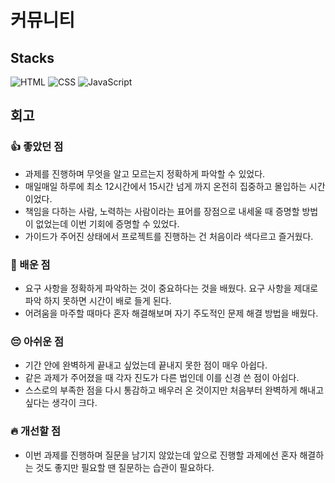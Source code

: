 # 커뮤니티 

## Stacks
![HTML](https://img.shields.io/badge/HTML-5-orange)
![CSS](https://img.shields.io/badge/CSS-3-blue)
![JavaScript](https://img.shields.io/badge/JavaScript-ES6-yellow)

## 회고
### 👍 좋았던 점
- 과제를 진행하며 무엇을 알고 모르는지 정확하게 파악할 수 있었다.
- 매일매일 하루에 최소 12시간에서 15시간 넘게 까지 온전히 집중하고 몰입하는 시간이었다.
- 책임을 다하는 사람, 노력하는 사람이라는 표어를 장점으로 내세울 때 증명할 방법이 없었는데 이번 기회에 증명할 수 있었다.
- 가이드가 주어진 상태에서 프로젝트를 진행하는 건 처음이라 색다르고 즐거웠다.

### 📖 배운 점
- 요구 사항을 정확하게 파악하는 것이 중요하다는 것을 배웠다. 요구 사항을 제대로 파악 하지 못하면 시간이 배로 들게 된다.
- 어려움을 마주할 때마다 혼자 해결해보며 자기 주도적인 문제 해결 방법을 배웠다.

### 😔 아쉬운 점
- 기간 안에 완벽하게 끝내고 싶었는데 끝내지 못한 점이 매우 아쉽다.
- 같은 과제가 주어졌을 때 각자 진도가 다른 법인데 이를 신경 쓴 점이 아쉽다.
- 스스로의 부족한 점을 다시 통감하고 배우러 온 것이지만 처음부터 완벽하게 해내고 싶다는 생각이 크다.

### 🔥 개선할 점
- 이번 과제를 진행하며 질문을 남기지 않았는데 앞으로 진행할 과제에선 혼자 해결하는 것도 좋지만 필요할 땐 질문하는 습관이 필요하다.
